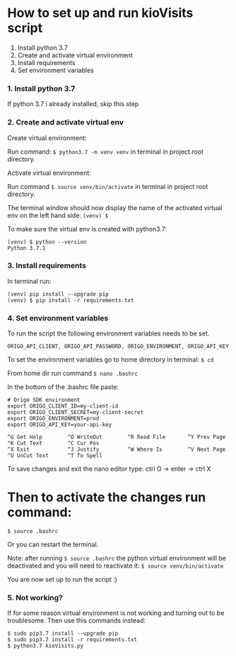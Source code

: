
# How to set up and run kioVisits script

1. Install python 3.7
2. Create and activate virtual environment
3. Install requirements
4. Set environment variables


### 1. Install python 3.7

If python 3.7 i already installed, skip this step

### 2. Create and activate virtual env

Create virtual environment:

Run command: `$ python3.7 -m venv venv` in terminal in project root directory.

Activate virtual environment:

Run command `$ source venv/bin/activate` in terminal in project root directory.

The terminal window should now display the name of the activated virtual env on the left hand side: `(venv) $ `

To make sure the virtual env is created with python3.7:
```
(venv) $ python --version
Python 3.7.1
```

### 3. Install requirements

In terminal run:

```
(venv) pip install --upgrade pip
(venv) $ pip install -r requirements.txt
```

### 4. Set environment variables

To run the script the following environment variables needs to be set.

`
ORIGO_API_CLIENT, ORIGO_API_PASSWORD, ORIGO_ENVIRONMENT, ORIGO_API_KEY
`

To set the environment variables go to home directory in terminal: `$ cd`

From home dir run command `$ nano .bashrc`

In the bottom of the .bashrc file paste:
```
# Origo SDK environment
export ORIGO_CLIENT_ID=my-client-id
export ORIGO_CLIENT_SECRET=my-client-secret
export ORIGO_ENVIRONMENT=prod
export ORIGO_API_KEY=your-api-key

^G Get Help        ^O WriteOut        ^R Read File       ^Y Prev Page       ^K Cut Text        ^C Cur Pos
^X Exit            ^J Justify         ^W Where Is        ^V Next Page       ^U UnCut Text      ^T To Spell
```
To save changes and exit the nano editor type: ctrl O -> enter -> ctrl X

# Then to activate the changes run command:

`$ source .bashrc`

Or you can restart the terminal.

Note: after running `$ source .bashrc` the python virtual environment will be deactivated and you will need to reactivate it: `$ source venv/bin/activate`

You are now set up to run the script :)

### 5. Not working?
If for some reason virtual environment is not working and turning out to be troublesome. Then use this commands instead:
```
$ sudo pip3.7 install --upgrade pip
$ sudo pip3.7 install -r requirements.txt
$ python3.7 kioVisits.py
```
